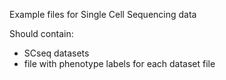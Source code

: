 Example files for Single Cell Sequencing data

Should contain:
- SCseq datasets
- file with phenotype labels for each dataset file
